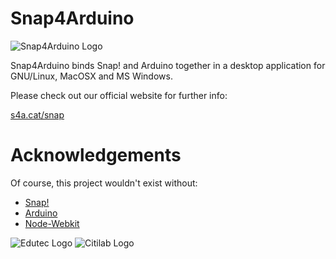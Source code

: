 Snap4Arduino
============

![Snap4Arduino Logo](http://s4a.cat/snap/img/logo-top.png)

Snap4Arduino binds Snap! and Arduino together in a desktop application for GNU/Linux, MacOSX and MS Windows.

Please check out our official website for further info:

[s4a.cat/snap](http://s4a.cat/snap)

Acknowledgements
================

Of course, this project wouldn't exist without:

* [Snap!](http://snap.berkeley.edu)
* [Arduino](http://arduino.cc)
* [Node-Webkit](https://github.com/rogerwang/node-webkit)



![Edutec Logo](http://edutec.citilab.eu/img/logo.gif)
![Citilab Logo](http://s4a.cat/img/citilab.png)

